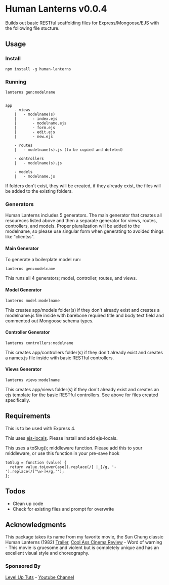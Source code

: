 # Human Lanterns v0.0.4

Builds out basic RESTful scaffolding files for Express/Mongoose/EJS with the following file stucture.

## Usage

### Install

    npm install -g human-lanterns

### Running

    lanterns gen:modelname
    

    app
    	- views
    	|	- modelname(s)
    	|		- index.ejs
    	|		- modelname.ejs
    	|		- form.ejs
    	|       - edit.ejs
    	|       - new.ejs
    
    	- routes
    	|	- modelname(s).js (to be copied and deleted)
    
    	- controllers 
    	|	- modelname(s).js
    
    	- models
    	|	- modelname.js

If folders don't exist, they will be created, if they already exist, the files will be added to the existing folders.


### Generators

Human Lanterns includes 5 generators. The main generator that creates all resoureces listed above and then a separate generator for views, routes, controllers, and models. Proper pluralization will be added to the modelname, so please use singular form when generating to avoided things like "clientss".

#### Main Generator

To generate a boilerplate model run:

    lanterns gen:modelname

This runs all 4 generators; model, controller, routes, and views.

#### Model Generator

	lanterns model:modelname

This creates app/models folder(s) if they don't already exist and creates a modelname.js file inside with barebone required title and body text field and commented out Mongoose schema types.

#### Controller Generator

    lanterns controllers:modelname

This creates app/controllers folder(s) if they don't already exist and creates a names.js file inside with basic RESTful controllers.


#### Views Generator

    lanterns views:modelname

This creates app/views folder(s) if they don't already exist and creates an ejs template for the basic RESTful controllers. See above for files created specifically.



## Requirements

This is to be used with Express 4.

This uses [ejs-locals](https://github.com/RandomEtc/ejs-locals). Please install and add ejs-locals.

This uses a toSlug(); middleware function. Please add this to your middleware, or use this function in your pre-save hook

    toSlug = function (value) {
      return value.toLowerCase().replace(/[ |_]/g, '-').replace(/[^\w-]+/g,'');
    };


## Todos

* Clean up code
* Check for existing files and prompt for overwrite


## Acknowledgments

This package takes its name from my favorite movie, the Sun Chung classic Human Lanterns (1982) [Trailer](https://www.youtube.com/watch?v=cIKSIT_0JsU), [Cool Ass Cinema Review](http://www.coolasscinema.com/2010/03/human-lanterns-1982-review.html)  - Word of warning - This movie is gruesome and violent but is completely unique and has an excellent visual style and choreography.

### Sponsored By

[Level Up Tuts](http://leveluptuts.com/) - [Youtube Channel](https://www.youtube.com/user/LevelUpTuts/)